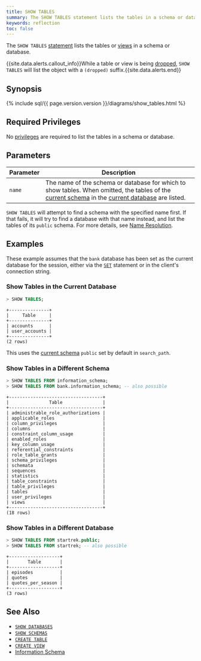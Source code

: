 ```yaml
---
title: SHOW TABLES
summary: The SHOW TABLES statement lists the tables in a schema or database.
keywords: reflection
toc: false
---
```


The `SHOW TABLES` [statement](sql-statements.html) lists the tables or [views](views.html) in a schema or database.

{{site.data.alerts.callout_info}}While a table or view is being <a href="drop-table.html">dropped</a>, <code>SHOW TABLES</code> will list the object with a <code>(dropped)</code> suffix.{{site.data.alerts.end}}

<div id="toc"></div>

## Synopsis

{% include sql/{{ page.version.version }}/diagrams/show_tables.html %}

## Required Privileges

No [privileges](privileges.html) are required to list the tables in a schema or database.

## Parameters

Parameter | Description
----------|------------
`name` | The name of the schema or database for which to show tables. When omitted, the tables of the [current schema](sql-name-resolution.html#current-schema) in the [current database](sql-name-resolution.html#current-database) are listed.

`SHOW TABLES` will attempt to find a schema with the specified name first. If that fails, it will try to find a database with that name instead, and list the tables of its `public` schema. For more details, see [Name Resolution](sql-name-resolution.html).

## Examples

These example assumes that the `bank` database has been set as the current database for the session, either via the [`SET`](set-vars.html) statement or in the client's connection string.

### Show Tables in the Current Database

~~~ sql
> SHOW TABLES;
~~~

~~~
+---------------+
|     Table     |
+---------------+
| accounts      |
| user_accounts |
+---------------+
(2 rows)
~~~

This uses the [current schema](sql-name-resolution.html#current-schema) `public` set by default in `search_path`.

### Show Tables in a Different Schema

~~~ sql
> SHOW TABLES FROM information_schema;
> SHOW TABLES FROM bank.information_schema; -- also possible
~~~

~~~
+-----------------------------------+
|               Table               |
+-----------------------------------+
| administrable_role_authorizations |
| applicable_roles                  |
| column_privileges                 |
| columns                           |
| constraint_column_usage           |
| enabled_roles                     |
| key_column_usage                  |
| referential_constraints           |
| role_table_grants                 |
| schema_privileges                 |
| schemata                          |
| sequences                         |
| statistics                        |
| table_constraints                 |
| table_privileges                  |
| tables                            |
| user_privileges                   |
| views                             |
+-----------------------------------+
(18 rows)
~~~

### Show Tables in a Different Database

~~~ sql
> SHOW TABLES FROM startrek.public;
> SHOW TABLES FROM startrek; -- also possible
~~~

~~~
+-------------------+
|       Table       |
+-------------------+
| episodes          |
| quotes            |
| quotes_per_season |
+-------------------+
(3 rows)
~~~

## See Also

- [`SHOW DATABASES`](show-databases.html)
- [`SHOW SCHEMAS`](show-schemas.html)
- [`CREATE TABLE`](create-table.html)
- [`CREATE VIEW`](create-view.html)
- [Information Schema](information-schema.html)
